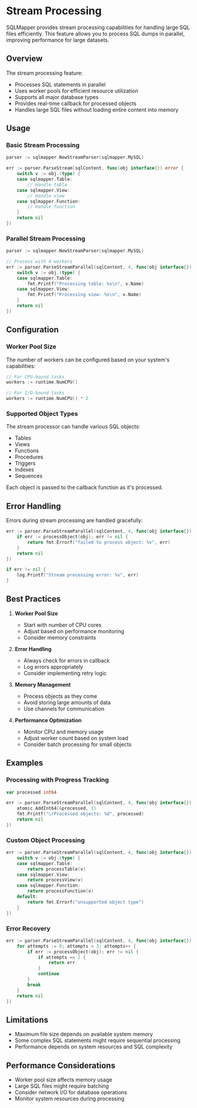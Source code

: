 # Stream Processing

SQLMapper provides stream processing capabilities for handling large SQL files efficiently. This feature allows you to process SQL dumps in parallel, improving performance for large datasets.

## Overview

The stream processing feature:
- Processes SQL statements in parallel
- Uses worker pools for efficient resource utilization
- Supports all major database types
- Provides real-time callback for processed objects
- Handles large SQL files without loading entire content into memory

## Usage

### Basic Stream Processing

```go
parser := sqlmapper.NewStreamParser(sqlmapper.MySQL)

err := parser.ParseStream(sqlContent, func(obj interface{}) error {
    switch v := obj.(type) {
    case sqlmapper.Table:
        // Handle table
    case sqlmapper.View:
        // Handle view
    case sqlmapper.Function:
        // Handle function
    }
    return nil
})
```

### Parallel Stream Processing

```go
parser := sqlmapper.NewStreamParser(sqlmapper.MySQL)

// Process with 4 workers
err := parser.ParseStreamParallel(sqlContent, 4, func(obj interface{}) error {
    switch v := obj.(type) {
    case sqlmapper.Table:
        fmt.Printf("Processing table: %s\n", v.Name)
    case sqlmapper.View:
        fmt.Printf("Processing view: %s\n", v.Name)
    }
    return nil
})
```

## Configuration

### Worker Pool Size

The number of workers can be configured based on your system's capabilities:

```go
// For CPU-bound tasks
workers := runtime.NumCPU()

// For I/O-bound tasks
workers := runtime.NumCPU() * 2
```

### Supported Object Types

The stream processor can handle various SQL objects:

- Tables
- Views
- Functions
- Procedures
- Triggers
- Indexes
- Sequences

Each object is passed to the callback function as it's processed.

## Error Handling

Errors during stream processing are handled gracefully:

```go
err := parser.ParseStreamParallel(sqlContent, 4, func(obj interface{}) error {
    if err := processObject(obj); err != nil {
        return fmt.Errorf("failed to process object: %v", err)
    }
    return nil
})

if err != nil {
    log.Printf("Stream processing error: %v", err)
}
```

## Best Practices

1. **Worker Pool Size**
   - Start with number of CPU cores
   - Adjust based on performance monitoring
   - Consider memory constraints

2. **Error Handling**
   - Always check for errors in callback
   - Log errors appropriately
   - Consider implementing retry logic

3. **Memory Management**
   - Process objects as they come
   - Avoid storing large amounts of data
   - Use channels for communication

4. **Performance Optimization**
   - Monitor CPU and memory usage
   - Adjust worker count based on system load
   - Consider batch processing for small objects

## Examples

### Processing with Progress Tracking

```go
var processed int64

err := parser.ParseStreamParallel(sqlContent, 4, func(obj interface{}) error {
    atomic.AddInt64(&processed, 1)
    fmt.Printf("\rProcessed objects: %d", processed)
    return nil
})
```

### Custom Object Processing

```go
err := parser.ParseStreamParallel(sqlContent, 4, func(obj interface{}) error {
    switch v := obj.(type) {
    case sqlmapper.Table:
        return processTable(v)
    case sqlmapper.View:
        return processView(v)
    case sqlmapper.Function:
        return processFunction(v)
    default:
        return fmt.Errorf("unsupported object type")
    }
})
```

### Error Recovery

```go
err := parser.ParseStreamParallel(sqlContent, 4, func(obj interface{}) error {
    for attempts := 0; attempts < 3; attempts++ {
        if err := processObject(obj); err != nil {
            if attempts == 2 {
                return err
            }
            continue
        }
        break
    }
    return nil
})
```

## Limitations

- Maximum file size depends on available system memory
- Some complex SQL statements might require sequential processing
- Performance depends on system resources and SQL complexity

## Performance Considerations

- Worker pool size affects memory usage
- Large SQL files might require batching
- Consider network I/O for database operations
- Monitor system resources during processing 
